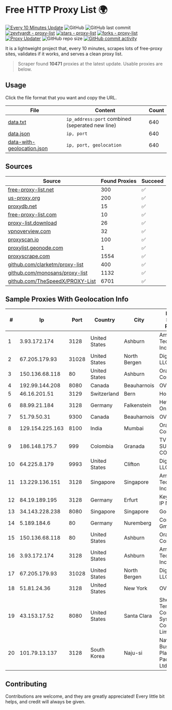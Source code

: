 
# Free HTTP Proxy List 🌍

[![Every 10 Minutes Update](https://github.com/mertguvencli/http-proxy-list/actions/workflows/main.yml/badge.svg?branch=main)](https://github.com/mertguvencli/http-proxy-list/actions/workflows/main.yml)
![GitHub](https://img.shields.io/github/license/mertguvencli/http-proxy-list)
![GitHub last commit](https://img.shields.io/github/last-commit/mertguvencli/http-proxy-list)
[![zevtyardt - proxy-list](https://img.shields.io/static/v1?label=zevtyardt&message=proxy-list&color=blue&logo=github)](https://github.com/zevtyardt/proxy-list "Go to GitHub repo")
[![stars - proxy-list](https://img.shields.io/github/stars/zevtyardt/proxy-list?style=social)](https://github.com/zevtyardt/proxy-list)
[![forks - proxy-list](https://img.shields.io/github/forks/zevtyardt/proxy-list?style=social)](https://github.com/zevtyardt/proxy-list)
[![Proxy Updater](https://github.com/zevtyardt/proxy-list/workflows/Proxy%20Updater/badge.svg)](https://github.com/zevtyardt/proxy-list/actions?query=workflow:"Proxy+Updater")
![GitHub repo size](https://img.shields.io/github/repo-size/zevtyardt/proxy-list)
[![GitHub commit activity](https://img.shields.io/github/commit-activity/m/zevtyardt/proxy-list?logo=commits)](https://github.com/zevtyardt/proxy-list/commits/main)

It is a lightweight project that, every 10 minutes, scrapes lots of free-proxy sites, validates if it works, and serves a clean proxy list.

> Scraper found **10471** proxies at the latest update. Usable proxies are below.

## Usage

Click the file format that you want and copy the URL.

|File|Content|Count|
|----|-------|-----|
|[data.txt](https://raw.githubusercontent.com/mertguvencli/http-proxy-list/main/proxy-list/data.txt)|`ip_address:port` combined (seperated new line)|640|
|[data.json](https://raw.githubusercontent.com/mertguvencli/http-proxy-list/main/proxy-list/data.json)|`ip, port`|640|
|[data-with-geolocation.json](https://raw.githubusercontent.com/mertguvencli/http-proxy-list/main/proxy-list/data-with-geolocation.json)|`ip, port, geolocation`|640|

## Sources

|Source|Found Proxies|Succeed|
|------|-------------|-------|
|[free-proxy-list.net](https://free-proxy-list.net)|300|✅|
|[us-proxy.org](https://www.us-proxy.org)|200|✅|
|[proxydb.net](http://proxydb.net)|15|✅|
|[free-proxy-list.com](https://free-proxy-list.com/?page=&port=&type%5B%5D=http&type%5B%5D=https&up_time=0&search=Search)|10|✅|
|[proxy-list.download](https://www.proxy-list.download/HTTP)|26|✅|
|[vpnoverview.com](https://vpnoverview.com/privacy/anonymous-browsing/free-proxy-servers)|32|✅|
|[proxyscan.io](https://www.proxyscan.io)|100|✅|
|[proxylist.geonode.com](https://proxylist.geonode.com/api/proxy-list?limit=300&page=1&sort_by=lastChecked&sort_type=desc&protocols=http,https)|1|✅|
|[proxyscrape.com](https://api.proxyscrape.com/v2/?request=displayproxies&protocol=http&timeout=10000&country=all&ssl=all&anonymity=all)|1554|✅|
|[github.com/clarketm/proxy-list](https://raw.githubusercontent.com/clarketm/proxy-list/master/proxy-list-raw.txt)|400|✅|
|[github.com/monosans/proxy-list](https://raw.githubusercontent.com/monosans/proxy-list/main/proxies/http.txt)|1132|✅|
|[github.com/TheSpeedX/PROXY-List](https://raw.githubusercontent.com/TheSpeedX/PROXY-List/master/http.txt)|6701|✅|


## Sample Proxies With Geolocation Info

|#|Ip|Port|Country|City|Internet Service Provider|
|-|--|----|-------|----|-------------------------|
|1|3.93.172.174|3128|United States|Ashburn|Amazon Technologies Inc.|
|2|67.205.179.93|31028|United States|North Bergen|DigitalOcean, LLC|
|3|150.136.68.118|80|United States|Ashburn|Oracle Corporation|
|4|192.99.144.208|8080|Canada|Beauharnois|OVH SAS|
|5|46.16.201.51|3129|Switzerland|Bern|Hosteur SA|
|6|88.99.21.184|3128|Germany|Falkenstein|Hetzner Online GmbH|
|7|51.79.50.31|9300|Canada|Beauharnois|OVH SAS|
|8|129.154.225.163|8100|India|Mumbai|Oracle Corporation|
|9|186.148.175.7|999|Colombia|Granada|TV AZTECA SUCURSAL COLOMBIA|
|10|64.225.8.179|9993|United States|Clifton|DigitalOcean, LLC|
|11|13.229.136.151|3128|Singapore|Singapore|Amazon Technologies Inc.|
|12|84.19.189.195|3128|Germany|Erfurt|Keyweb AG IP Network|
|13|34.143.228.238|8080|Singapore|Singapore|Google LLC|
|14|5.189.184.6|80|Germany|Nuremberg|Contabo GmbH|
|15|150.136.68.118|80|United States|Ashburn|Oracle Corporation|
|16|3.93.172.174|3128|United States|Ashburn|Amazon Technologies Inc.|
|17|67.205.179.93|31028|United States|North Bergen|DigitalOcean, LLC|
|18|51.81.24.36|3128|United States|New York|OVH US LLC|
|19|43.153.17.52|8080|United States|Santa Clara|Shenzhen Tencent Computer Systems Company Limited|
|20|101.79.13.137|3128|South Korea|Naju-si|Naver Business Platform Asia Pacific Pte. Ltd.|



## Contributing

Contributions are welcome, and they are greatly appreciated! Every
little bit helps, and credit will always be given.

